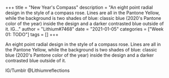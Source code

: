+++
title = "New Year's Compass"
description = "An eight point radial design in the style of a compass rose. Lines are all in the Pantone Yellow, while the background is two shades of blue: classic blue (2020's Pantone color of the year) inside the design and a darker contrasted blue outside of it.  IG..."
author = "Lithium#7468"
date = "2021-01-05"
categories = ["Week 01: TODO"]
tags = []
+++

An eight point radial design in the style of a compass rose. Lines are all in the Pantone Yellow, while the background is two shades of blue: classic blue (2020's Pantone color of the year) inside the design and a darker contrasted blue outside of it.

IG/Tumblr @Lithiumreflections
